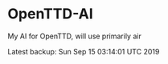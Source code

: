 # OpenTTD-AI
My AI for OpenTTD, will use primarily air

Latest backup: Sun Sep 15 03:14:01 UTC 2019
